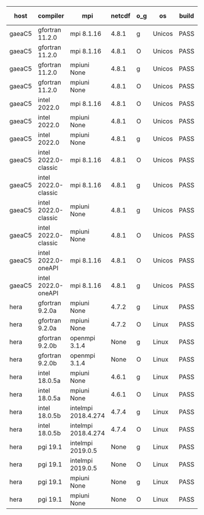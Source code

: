 

| host     | compiler                              | mpi                      | netcdf        | o_g        | os       | build       | u_pass          | u_fail          | s_pass            | s_fail            | e_pass             | e_fail             | nuopc_pass       | nuopc_fail       | artifacts link          |
|----------|---------------------------------------|--------------------------|---------------|------------|----------|-------------|-----------------|-----------------|-------------------|-------------------|--------------------|--------------------|------------------|------------------|-------------------------|
| gaeaC5 | gfortran 11.2.0 | mpi 8.1.16  | 4.8.1  | g | Unicos | PASS | 13917 | 0 | 49 | 0 | 80 | 0 | 52 | 0 | <a href="https://github.com/esmf-org/esmf-test-artifacts/tree/50c2cb35fa282fe66f06631062ce81ae8181a3f6/feature_reuse-RH/gfortran/11.2.0/g/mpi/8.1.16" target="_blank">50c2cb3</a> | 
| gaeaC5 | gfortran 11.2.0 | mpi 8.1.16  | 4.8.1  | O | Unicos | PASS | 13917 | 0 | 49 | 0 | 80 | 0 | 52 | 0 | <a href="https://github.com/esmf-org/esmf-test-artifacts/tree/61d23e2720f5d22cff09e969187ac82ead807de2/feature_reuse-RH/gfortran/11.2.0/O/mpi/8.1.16" target="_blank">61d23e2</a> | 
| gaeaC5 | gfortran 11.2.0 | mpiuni None  | 4.8.1  | g | Unicos | PASS | 12338 | 0 | 8 | 0 | 43 | 0 | None | None | <a href="https://github.com/esmf-org/esmf-test-artifacts/tree/0de972b18fe7215042111a015268f61b14676113/feature_reuse-RH/gfortran/11.2.0/g/mpiuni/None" target="_blank">0de972b</a> | 
| gaeaC5 | gfortran 11.2.0 | mpiuni None  | 4.8.1  | O | Unicos | PASS | 12338 | 0 | 8 | 0 | 43 | 0 | None | None | <a href="https://github.com/esmf-org/esmf-test-artifacts/tree/578be444c85e72f8baa91de1042b3b4df2a593a8/feature_reuse-RH/gfortran/11.2.0/O/mpiuni/None" target="_blank">578be44</a> | 
| gaeaC5 | intel 2022.0 | mpi 8.1.16  | 4.8.1  | O | Unicos | PASS | 13916 | 1 | 49 | 0 | 80 | 0 | 52 | 0 | <a href="https://github.com/esmf-org/esmf-test-artifacts/tree/d4f8d300f1c59cbaebcb3ea04c7891cf85d01ec2/feature_reuse-RH/intel/2022.0/O/mpi/8.1.16" target="_blank">d4f8d30</a> | 
| gaeaC5 | intel 2022.0 | mpiuni None  | 4.8.1  | O | Unicos | PASS | 12338 | 0 | 8 | 0 | 43 | 0 | None | None | <a href="https://github.com/esmf-org/esmf-test-artifacts/tree/726b784222217d999f98e5a0baaeceebe8cac473/feature_reuse-RH/intel/2022.0/O/mpiuni/None" target="_blank">726b784</a> | 
| gaeaC5 | intel 2022.0 | mpiuni None  | 4.8.1  | g | Unicos | PASS | None | None | None | None | None | None | None | None | <a href="https://github.com/esmf-org/esmf-test-artifacts/tree/d5eacb9c81ca2988a8ae28eae7c195cc2fef59b8/feature_reuse-RH/intel/2022.0/g/mpiuni/None" target="_blank">d5eacb9</a> | 
| gaeaC5 | intel 2022.0-classic | mpi 8.1.16  | 4.8.1  | O | Unicos | PASS | 13917 | 0 | 49 | 0 | 80 | 0 | 52 | 0 | <a href="https://github.com/esmf-org/esmf-test-artifacts/tree/442eb90e98387222859d8c4d83054109f64c8127/feature_reuse-RH/intel/2022.0-classic/O/mpi/8.1.16" target="_blank">442eb90</a> | 
| gaeaC5 | intel 2022.0-classic | mpi 8.1.16  | 4.8.1  | g | Unicos | PASS | 13917 | 0 | 49 | 0 | 80 | 0 | 52 | 0 | <a href="https://github.com/esmf-org/esmf-test-artifacts/tree/391b3cd4d550b4e2bfddf9f7531fbdf9c4474d59/feature_reuse-RH/intel/2022.0-classic/g/mpi/8.1.16" target="_blank">391b3cd</a> | 
| gaeaC5 | intel 2022.0-classic | mpiuni None  | 4.8.1  | g | Unicos | PASS | 12338 | 0 | 8 | 0 | 43 | 0 | None | None | <a href="https://github.com/esmf-org/esmf-test-artifacts/tree/bc0a6581c6a904d10200fb365a4bd4dbf995ebed/feature_reuse-RH/intel/2022.0-classic/g/mpiuni/None" target="_blank">bc0a658</a> | 
| gaeaC5 | intel 2022.0-classic | mpiuni None  | 4.8.1  | O | Unicos | PASS | 12338 | 0 | 8 | 0 | 43 | 0 | None | None | <a href="https://github.com/esmf-org/esmf-test-artifacts/tree/f4c2106a4219ca78bd2ec490dca8abeda9e3bf02/feature_reuse-RH/intel/2022.0-classic/O/mpiuni/None" target="_blank">f4c2106</a> | 
| gaeaC5 | intel 2022.0-oneAPI | mpi 8.1.16  | 4.8.1  | O | Unicos | PASS | 13916 | 1 | 49 | 0 | 80 | 0 | 50 | 2 | <a href="https://github.com/esmf-org/esmf-test-artifacts/tree/ad2a7f980bd8e1fe1c1f5f33e8b618758faea976/feature_reuse-RH/intel/2022.0-oneAPI/O/mpi/8.1.16" target="_blank">ad2a7f9</a> | 
| gaeaC5 | intel 2022.0-oneAPI | mpi 8.1.16  | 4.8.1  | g | Unicos | PASS | None | None | None | None | None | None | None | None | <a href="https://github.com/esmf-org/esmf-test-artifacts/tree/801c3da227e15c0f36afc5e8e966860c97e11f6e/feature_reuse-RH/intel/2022.0-oneAPI/g/mpi/8.1.16" target="_blank">801c3da</a> | 
| hera | gfortran 9.2.0a | mpiuni None  | 4.7.2  | g | Linux | PASS | 12338 | 0 | 8 | 0 | 43 | 0 | None | None | <a href="https://github.com/esmf-org/esmf-test-artifacts/tree/8edb4b9fa3cd33806439418d78f4dbd8b5a28284/feature_reuse-RH/gfortran/9.2.0a/g/mpiuni/None" target="_blank">8edb4b9</a> | 
| hera | gfortran 9.2.0a | mpiuni None  | 4.7.2  | O | Linux | PASS | 12338 | 0 | 8 | 0 | 43 | 0 | None | None | <a href="https://github.com/esmf-org/esmf-test-artifacts/tree/57de6d1c0e8fe057f0508de901a030611c59f80c/feature_reuse-RH/gfortran/9.2.0a/O/mpiuni/None" target="_blank">57de6d1</a> | 
| hera | gfortran 9.2.0b | openmpi 3.1.4  | None  | g | Linux | PASS | 13917 | 0 | 49 | 0 | 80 | 0 | 52 | 0 | <a href="https://github.com/esmf-org/esmf-test-artifacts/tree/2cc28dc493412d6308d15fb2958715133d4946f8/feature_reuse-RH/gfortran/9.2.0b/g/openmpi/3.1.4" target="_blank">2cc28dc</a> | 
| hera | gfortran 9.2.0b | openmpi 3.1.4  | None  | O | Linux | PASS | 13917 | 0 | 49 | 0 | 80 | 0 | 52 | 0 | <a href="https://github.com/esmf-org/esmf-test-artifacts/tree/c74ffd06bfc857fbc298563ae4ca1e8101fa1c65/feature_reuse-RH/gfortran/9.2.0b/O/openmpi/3.1.4" target="_blank">c74ffd0</a> | 
| hera | intel 18.0.5a | mpiuni None  | 4.6.1  | g | Linux | PASS | 12338 | 0 | 8 | 0 | 43 | 0 | None | None | <a href="https://github.com/esmf-org/esmf-test-artifacts/tree/d7a607c72c8131459389793527d3d11f37cfde5d/feature_reuse-RH/intel/18.0.5a/g/mpiuni/None" target="_blank">d7a607c</a> | 
| hera | intel 18.0.5a | mpiuni None  | 4.6.1  | O | Linux | PASS | 12338 | 0 | 8 | 0 | 43 | 0 | None | None | <a href="https://github.com/esmf-org/esmf-test-artifacts/tree/cbae49fdf54db7cc7a69aac16e2d4dfcfbab87a8/feature_reuse-RH/intel/18.0.5a/O/mpiuni/None" target="_blank">cbae49f</a> | 
| hera | intel 18.0.5b | intelmpi 2018.4.274  | 4.7.4  | g | Linux | PASS | 13917 | 0 | 49 | 0 | 80 | 0 | 52 | 0 | <a href="https://github.com/esmf-org/esmf-test-artifacts/tree/476b8459e65d418bca3a53c8efc3e43395f8d52a/feature_reuse-RH/intel/18.0.5b/g/intelmpi/2018.4.274" target="_blank">476b845</a> | 
| hera | intel 18.0.5b | intelmpi 2018.4.274  | 4.7.4  | O | Linux | PASS | 13917 | 0 | 49 | 0 | 80 | 0 | 52 | 0 | <a href="https://github.com/esmf-org/esmf-test-artifacts/tree/d5cec1d42c11eebf4fb0d818a059d85b4d3f8ec6/feature_reuse-RH/intel/18.0.5b/O/intelmpi/2018.4.274" target="_blank">d5cec1d</a> | 
| hera | pgi 19.1 | intelmpi 2019.0.5  | None  | g | Linux | PASS | 13040 | 877 | None | None | None | None | None | None | <a href="https://github.com/esmf-org/esmf-test-artifacts/tree/b30143ac7a044423aed46f77e0c1b22be15b986e/feature_reuse-RH/pgi/19.1/g/intelmpi/2019.0.5" target="_blank">b30143a</a> | 
| hera | pgi 19.1 | intelmpi 2019.0.5  | None  | O | Linux | PASS | 13088 | 829 | None | None | None | None | None | None | <a href="https://github.com/esmf-org/esmf-test-artifacts/tree/c0241a06954ed6588f38c9ed45416e1763628d06/feature_reuse-RH/pgi/19.1/O/intelmpi/2019.0.5" target="_blank">c0241a0</a> | 
| hera | pgi 19.1 | mpiuni None  | None  | g | Linux | PASS | 11713 | 625 | 4 | 4 | None | None | None | None | <a href="https://github.com/esmf-org/esmf-test-artifacts/tree/c8ee01432f1f4b1a204e627af5ccb1445ee092b2/feature_reuse-RH/pgi/19.1/g/mpiuni/None" target="_blank">c8ee014</a> | 
| hera | pgi 19.1 | mpiuni None  | None  | O | Linux | PASS | 11713 | 625 | 6 | 2 | 40 | 3 | None | None | <a href="https://github.com/esmf-org/esmf-test-artifacts/tree/09585f406882d827d68c2dd8b2320f61106defaf/feature_reuse-RH/pgi/19.1/O/mpiuni/None" target="_blank">09585f4</a> | 
